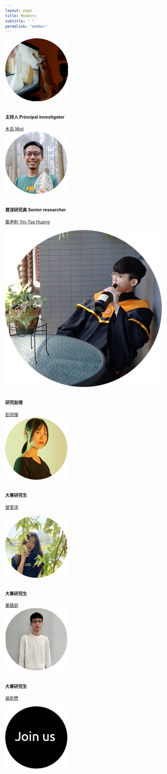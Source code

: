 ```yaml
---
layout: page
title: Members
subtitle: " "
permalink: "member"
--- 
```

<div class="container-fluid">
<div class="row">
  <div class="col no-gutters col-sm col-md">
     <div class="hovereffect">
     <a class="info" href="muji"><img class="img-responsive" src="/assets/img/people/Muji_TV_crop_circle.gif" alt=""></a>
     </div><br>
     <h4>主持人 Principal investigator</h4>
     <a href="muji">木吉 Muji</a><br>
  </div>
  <div class="col no-gutters col-sm col-md">
    <div class="hovereffect">
     <a class="info" href="ythuang"><img class="img-responsive" src="/assets/img/people/Me2021_circle_200.png" alt=""></a>
     </div><br>
     <h4>資深研究員 Senior researcher</h4>
     <a href="ythuang">黃尹則 Yin-Tse Huang</a><br>
  </div>
</div>
<br>
<div class="row">
    <div class="col no-gutters col-sm col-md">
    <div class="hovereffect">
     <a class="info" href="cypher"><img class="img-responsive" src="/assets/img/people/guanjie_200.PNG" alt=""></a>
     </div><br>
     <h4>研究助理</h4>
     <a href="cypher">彭冠傑</a><br>
  </div>
<div class="col no-gutters col-sm col-md">
     <div class="hovereffect">
     <a class="info" href="曾雯渟"><img class="img-responsive" src="/assets/img/people/曾雯渟_circle.png" alt=""></a>
     </div><br>
     <h4>大專研究生</h4>
     <a href="曾雯渟">曾雯渟</a><br>
  </div>
</div>
<br>
<div class="row">
    <div class="col no-gutters col-sm col-md">
    <div class="hovereffect">
     <a class="info" href="董蘊庭"><img class="img-responsive" src="/assets/img/people/董蘊庭_circle.png" alt=""></a>
     </div><br>
     <h4>大專研究生</h4>
     <a href="董蘊庭">董蘊庭</a><br>
  </div>
  <div class="col no-gutters col-sm col-md">
    <div class="hovereffect">
     <a class="info" href="吳昕懋"><img class="img-responsive" src="/assets/img/people/吳昕懋_200.PNG" alt=""></a>
     </div><br>
     <h4>大專研究生</h4>
     <a href="吳昕懋">吳昕懋</a><br>
  </div>
</div>
<br>
  <div class="col no-gutters col-sm col-md">
    <div class="hovereffect">
    <a class="info" href="join_us"><img class="img-responsive" src="/assets/img/people/joinus_circle_200.png" alt=""></a>
    </div><br>
    <h4> </h4>
    <a href="join_us"> </a><br>
  </div>
    <div class="col no-gutters col-sm col-md">        
  </div>
</div>

